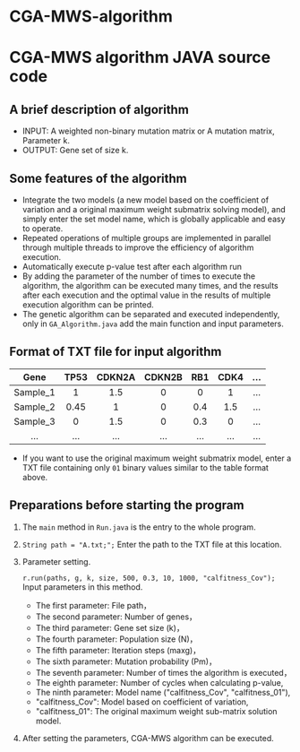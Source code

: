 # CGA-MWS-algorithm

# CGA-MWS algorithm JAVA source code

## A brief description of algorithm

* INPUT: A weighted non-binary mutation matrix or A mutation matrix, Parameter k.
* OUTPUT: Gene set of size k.

## Some features of the algorithm

* Integrate the two models (a new model based on the coefficient of variation and a original maximum weight submatrix solving model), and simply enter the set model name, which is globally applicable and easy to operate.
* Repeated operations of multiple groups are implemented in parallel through multiple threads to improve the efficiency of algorithm execution.
* Automatically execute p-value test after each algorithm run
* By adding the parameter of the number of times to execute the algorithm, the algorithm can be executed many times, and the results after each execution and the optimal value in the results of multiple execution algorithm can be printed.
* The genetic algorithm can be separated and executed independently, only in `GA_Algorithm.java` add the main function and input parameters.

## Format of TXT file for input algorithm
| Gene | TP53 | CDKN2A | CDKN2B| RB1 | CDK4| … |
| :--: | :--: | :--: | :--: | :--: | :--: | :--: |
| Sample_1 | 1 | 1.5 | 0 | 0 | 1 | … |
| Sample_2 | 0.45 | 1 | 0 | 0.4 | 1.5 | … |
| Sample_3 | 0 | 1.5 | 0 | 0.3 | 0 | … |
| … | … | … | … | … | … | … |
* If you want to use the original maximum weight submatrix model, enter a TXT file containing only `01` binary values similar to the table format above.

## Preparations before starting the program

1. The `main` method in `Run.java` is the entry to the whole program.

2. `String path = "A.txt;";` Enter the path to the TXT file at this location.

3. Parameter setting.

      `r.run(paths, g, k, size, 500, 0.3, 10, 1000, "calfitness_Cov");` Input parameters in this method.

      * The first   parameter:  File path，
      * The second  parameter:  Number of genes，
      * The third   parameter:  Gene set size (k)，
      * The fourth  parameter:  Population size (N)，
      * The fifth   parameter:  Iteration steps (maxg)，
      * The sixth   parameter:  Mutation probability (Pm)，
      * The seventh parameter:  Number of times the algorithm is executed，
      * The eighth  parameter:  Number of cycles when calculating p-value,
      * The ninth   parameter:  Model name ("calfitness_Cov", "calfitness_01"),
      * "calfitness_Cov": Model based on coefficient of variation,
      * "calfitness_01":  The original maximum weight sub-matrix solution model.
4. After setting the parameters, CGA-MWS algorithm can be executed.

## 
